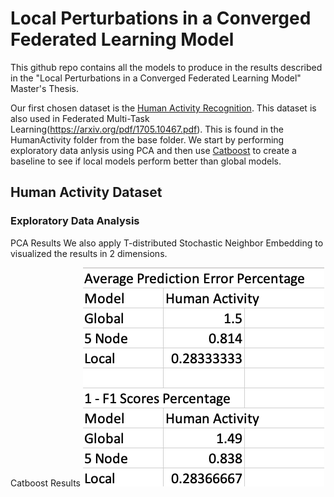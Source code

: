 # Local Perturbations in a Converged Federated Learning Model

This github repo contains all the models to produce in the results described in the "Local Perturbations in a Converged Federated Learning Model" Master's Thesis.

Our first chosen dataset is the [Human Activity Recognition](https://archive.ics.uci.edu/ml/datasets/human+activity+recognition+using+smartphones).
This dataset is also used in Federated Multi-Task Learning(https://arxiv.org/pdf/1705.10467.pdf). This is found in the HumanActivity folder from the base folder.
We start by performing exploratory data anlysis using PCA and then use [Catboost](https://github.com/catboost/catboost) to create a baseline to see if local models perform better than global models.

## Human Activity Dataset

### Exploratory Data Analysis

PCA Results We also apply T-distributed Stochastic Neighbor Embedding to visualized the results in 2 dimensions. 

Catboost Results
![Catboost Results](https://github.com/JiahanLiu/HumanActivityFederated/blob/master/eda/results/CatboostResults.png)


